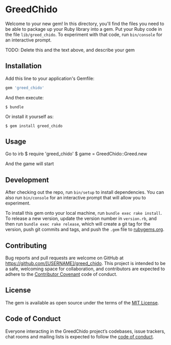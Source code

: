 # GreedChido

Welcome to your new gem! In this directory, you'll find the files you need to be able to package up your Ruby library into a gem. Put your Ruby code in the file `lib/greed_chido`. To experiment with that code, run `bin/console` for an interactive prompt.

TODO: Delete this and the text above, and describe your gem

## Installation

Add this line to your application's Gemfile:

```ruby
gem 'greed_chido'
```

And then execute:

    $ bundle

Or install it yourself as:

    $ gem install greed_chido

## Usage

Go to irb
 $ require 'greed_chido'
 $ game = GreedChido::Greed.new

 And the game will start

## Development

After checking out the repo, run `bin/setup` to install dependencies. You can also run `bin/console` for an interactive prompt that will allow you to experiment.

To install this gem onto your local machine, run `bundle exec rake install`. To release a new version, update the version number in `version.rb`, and then run `bundle exec rake release`, which will create a git tag for the version, push git commits and tags, and push the `.gem` file to [rubygems.org](https://rubygems.org).

## Contributing

Bug reports and pull requests are welcome on GitHub at https://github.com/[USERNAME]/greed_chido. This project is intended to be a safe, welcoming space for collaboration, and contributors are expected to adhere to the [Contributor Covenant](http://contributor-covenant.org) code of conduct.

## License

The gem is available as open source under the terms of the [MIT License](https://opensource.org/licenses/MIT).

## Code of Conduct

Everyone interacting in the GreedChido project’s codebases, issue trackers, chat rooms and mailing lists is expected to follow the [code of conduct](https://github.com/[USERNAME]/greed_chido/blob/master/CODE_OF_CONDUCT.md).
